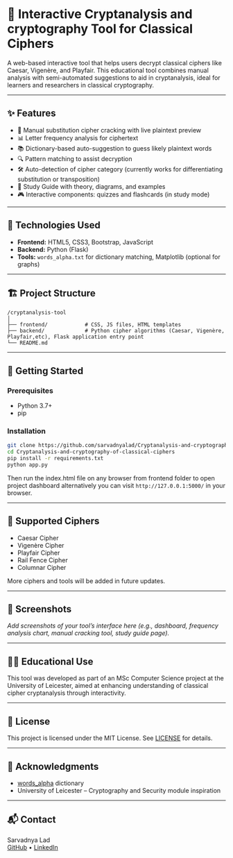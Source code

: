 # 🔐 Interactive Cryptanalysis and cryptography Tool for Classical Ciphers

A web-based interactive tool that helps users decrypt classical ciphers like Caesar, Vigenère, and Playfair. This educational tool combines manual analysis with semi-automated suggestions to aid in cryptanalysis, ideal for learners and researchers in classical cryptography.

---

## ✨ Features

- 🧠 Manual substitution cipher cracking with live plaintext preview
- 📊 Letter frequency analysis for ciphertext
- 📚 Dictionary-based auto-suggestion to guess likely plaintext words
- 🔍 Pattern matching to assist decryption
- 🛠️ Auto-detection of cipher category (currently works for differentiating substitution or transposition)
- 📖 Study Guide with theory, diagrams, and examples
- 🎮 Interactive components: quizzes and flashcards (in study mode)

---

## 🔧 Technologies Used

- **Frontend:** HTML5, CSS3, Bootstrap, JavaScript
- **Backend:** Python (Flask)
- **Tools:** `words_alpha.txt` for dictionary matching, Matplotlib (optional for graphs)

---

## 🏗️ Project Structure

```
/cryptanalysis-tool
│
├── frontend/            # CSS, JS files, HTML templates
├── backend/             # Python cipher algorithms (Caesar, Vigenère, Playfair,etc), Flask application entry point
└── README.md
```

---

## 🚀 Getting Started

### Prerequisites

- Python 3.7+
- pip

### Installation

```bash
git clone https://github.com/sarvadnyalad/Cryptanalysis-and-cryptography-of-classical-ciphers.git
cd Cryptanalysis-and-cryptography-of-classical-ciphers
pip install -r requirements.txt
python app.py
```

Then run the index.html file on any browser from frontend folder to open project dashboard alternatively you can  visit `http://127.0.0.1:5000/` in your browser.

---

## 📌 Supported Ciphers

- Caesar Cipher
- Vigenère Cipher
- Playfair Cipher
- Rail Fence Cipher
- Columnar Cipher

More ciphers and tools will be added in future updates.

---

## 📸 Screenshots

_Add screenshots of your tool’s interface here (e.g., dashboard, frequency analysis chart, manual cracking tool, study guide page)._

---

## 👨‍🎓 Educational Use

This tool was developed as part of an MSc Computer Science project at the University of Leicester, aimed at enhancing understanding of classical cipher cryptanalysis through interactivity.

---

## 🪪 License

This project is licensed under the MIT License. See [LICENSE](LICENSE) for details.

---

## 🤝 Acknowledgments

- [words_alpha](https://github.com/dwyl/english-words) dictionary
- University of Leicester – Cryptography and Security module inspiration

---

## 📬 Contact

Sarvadnya Lad  
[GitHub](https://github.com/sarvadnyalad) • [LinkedIn](https://www.linkedin.com/in/sarvadnyalad/)
